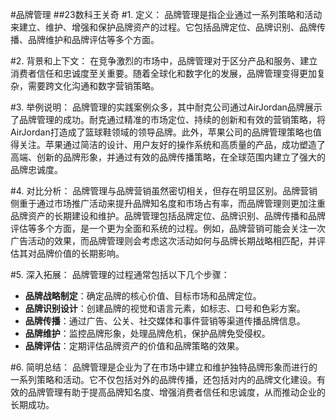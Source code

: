 #品牌管理
##23数科王关奇
#1. 定义：
   品牌管理是指企业通过一系列策略和活动来建立、维护、增强和保护品牌资产的过程。它包括品牌定位、品牌识别、品牌传播、品牌维护和品牌评估等多个方面。

#2. 背景和上下文：
   在竞争激烈的市场中，品牌管理对于区分产品和服务、建立消费者信任和忠诚度至关重要。随着全球化和数字化的发展，品牌管理变得更加复杂，需要跨文化沟通和数字营销策略。

#3. 举例说明：
   品牌管理的实践案例众多，其中耐克公司通过AirJordan品牌展示了品牌管理的成功。耐克通过精准的市场定位、持续的创新和有效的营销策略，将AirJordan打造成了篮球鞋领域的领导品牌。此外，苹果公司的品牌管理策略也值得关注。苹果通过简洁的设计、用户友好的操作系统和高质量的产品，成功塑造了高端、创新的品牌形象，并通过有效的品牌传播策略，在全球范围内建立了强大的品牌忠诚度。

#4. 对比分析：
   品牌管理与品牌营销虽然密切相关，但存在明显区别。品牌营销侧重于通过市场推广活动来提升品牌知名度和市场占有率，而品牌管理则更加注重品牌资产的长期建设和维护。品牌管理包括品牌定位、品牌识别、品牌传播和品牌评估等多个方面，是一个更为全面和系统的过程。例如，品牌营销可能会关注一次广告活动的效果，而品牌管理则会考虑这次活动如何与品牌长期战略相匹配，并评估其对品牌价值的长期影响。

#5. 深入拓展：
   品牌管理的过程通常包括以下几个步骤：
   - **品牌战略制定**：确定品牌的核心价值、目标市场和品牌定位。
   - **品牌识别设计**：创建品牌的视觉和语言元素，如标志、口号和色彩方案。
   - **品牌传播**：通过广告、公关、社交媒体和事件营销等渠道传播品牌信息。
   - **品牌维护**：监控品牌形象，处理品牌危机，保护品牌免受侵权。
   - **品牌评估**：定期评估品牌资产的价值和品牌策略的效果。

#6. 简明总结：
   品牌管理是企业为了在市场中建立和维护独特品牌形象而进行的一系列策略和活动。它不仅包括对外的品牌传播，还包括对内的品牌文化建设。有效的品牌管理有助于提高品牌知名度、增强消费者信任和忠诚度，从而推动企业的长期成功。

